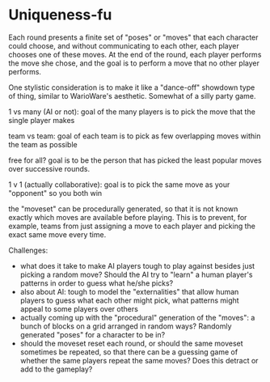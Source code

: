 # Uniqueness-fu

Each round presents a finite set of "poses" or "moves" that each character could choose, and without communicating to each other, each player chooses one of these moves. At the end of the round, each player performs the move she chose, and the goal is to perform a move that no other player performs.

One stylistic consideration is to make it like a "dance-off" showdown type of thing, similar to WarioWare's aesthetic. Somewhat of a silly party game.

1 vs many (AI or not):
goal of the many players is to pick the move that the single player makes

team vs team:
goal of each team is to pick as few overlapping moves within the team as possible

free for all?
goal is to be the person that has picked the least popular moves over successive rounds.

1 v 1 (actually collaborative):
goal is to pick the same move as your "opponent" so you both win


the "moveset" can be procedurally generated, so that it is not known exactly which moves are available before playing. This is to prevent, for example, teams from just assigning a move to each player and picking the exact same move every time.


Challenges:
- what does it take to make AI players tough to play against besides just picking a random move? Should the AI try to "learn" a human player's patterns in order to guess what he/she picks?
- also about AI: tough to model the "externalities" that allow human players to guess what each other might pick, what patterns might appeal to some players over others
- actually coming up with the "procedural" generation of the "moves": a bunch of blocks on a grid arranged in random ways? Randomly generated "poses" for a character to be in?
- should the moveset reset each round, or should the same moveset sometimes be repeated, so that there can be a guessing game of whether the same players repeat the same moves? Does this detract or add to the gameplay?
